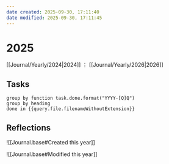 ```yaml
---
date created: 2025-09-30, 17:11:40
date modified: 2025-09-30, 17:11:45
---
```


# 2025

[[Journal/Yearly/2024|2024]] ⋮ [[Journal/Yearly/2026|2026]]

## Tasks

```tasks
group by function task.done.format("YYYY-[Q]Q")
group by heading
done in {{query.file.filenameWithoutExtension}}
```

## Reflections

![[Journal.base#Created this year]]

![[Journal.base#Modified this year]]